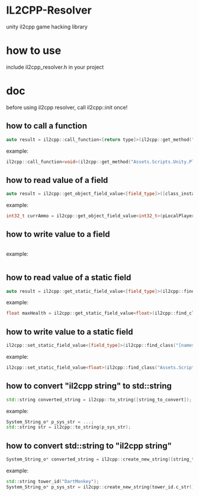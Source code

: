 # IL2CPP-Resolver
unity il2cpp game hacking library

# how to use
include il2cpp_resolver.h in your project

# doc
before using il2cpp resolver, call il2cpp::init once!

## how to call a function
```C++
auto result = il2cpp::call_function<[return type]>(il2cpp::get_method("[namespace]", "[class_name]", "[method_name]"), [class_instance], [argument(s)], [method]);
```
example:
```C++
il2cpp::call_function<void>(il2cpp::get_method("Assets.Scripts.Unity.Player", "Btd6Player", "AddItemToInventory"), p_btd6_player, p_item_id, 0);
```
## how to read value of a field
```C++
auto result = il2cpp::get_object_field_value<[field_type]>([class_instance], "[namespace]", "[class_name]", "[field_name]");
```
example:
```C++
int32_t currAmmo = il2cpp::get_object_field_value<int32_t>(pLocalPlayer, "Assets.Scripts.Unity.Player", "LocalPlayer", "ammoInClip");
```
## how to write value to a field
```C++
```
example:
```
```
## how to read value of a static field
```C++
auto result = il2cpp::get_static_field_value<[field_type]>(il2cpp::find_class("[namespace]", "[class_name]"), "[field_name]");
```
example:
```C++
float maxHealth = il2cpp::get_static_field_value<float>(il2cpp::find_class("Assets.Scripts.Unity.Player", "PlayerEntity"), "maxHealth");
```
## how to write value to a static field
```C++
il2cpp::set_static_field_value<[field_type]>(il2cpp::find_class("[namespace]", "[class_name]"), "[field_name]", [value]);
```
example:
```C++
il2cpp::set_static_field_value<float>(il2cpp::find_class("Assets.Scripts.Unity.Player", "PlayerEntity"), "maxHealth", 120.0f);
```
## how to convert "il2cpp string" to std::string
```C++
std::string converted_string = il2cpp::to_string([string_to_convert]);
```
example:
```C++
System_String_o* p_sys_str = ...;
std::string str = il2cpp::to_string(p_sys_str);
```
## how to convert std::string to "il2cpp string"
```C++
System_String_o* converted_string = il2cpp::create_new_string([string_to_convert]);
```
example:
```C++
std::string tower_id("DartMonkey");
System_String_o* p_sys_str = il2cpp::create_new_string(tower_id.c_str());
```
